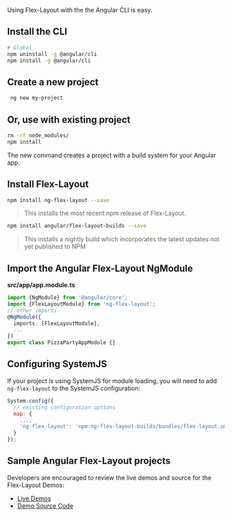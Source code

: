Using Flex-Layout with the the Angular CLI is easy.

## Install the CLI
 
 ```bash
# Global
npm uninstall -g @angular/cli
npm install -g @angular/cli
```

 
## Create a new project
 
```bash
 ng new my-project
```

## Or, use with existing project

```bash
rm -rf node_modules/
npm install
```

The new command creates a project with a build system for your Angular app.

## Install Flex-Layout

```bash
npm install ng-flex-layout --save
```

>  This installs the most recent npm release of Flex-Layout.

```bash
npm install angular/flex-layout-builds --save
```

> This installs a nightly build which incorporates the latest updates not yet published to NPM

## Import the Angular Flex-Layout NgModule
  
**src/app/app.module.ts**
```typescript
import {NgModule} from '@angular/core';
import {FlexLayoutModule} from 'ng-flex-layout';
// other imports 
@NgModule({
  imports: [FlexLayoutModule],
  ...
})
export class PizzaPartyAppModule {}
```

## Configuring SystemJS
If your project is using SystemJS for module loading, you will need to add `ng-flex-layout` 
to the SystemJS configuration:

```js
System.config({
  // existing configuration options
  map: {
    ...,
    'ng-flex-layout': 'npm:ng-flex-layout-builds/bundles/flex-layout.umd.js'
  }
});
```

## Sample Angular Flex-Layout projects

Developers are encouraged to review the live demos and source for the Flex-Layout Demos:

* [Live Demos](https://tburleson-layouts-demos.firebaseapp.com/)
* [Demo Source Code](https://github.com/angular/flex-layout/blob/master/src/apps/demo-app/)
